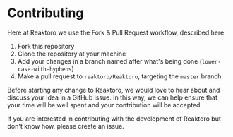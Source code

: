 Contributing
============

Here at Reaktoro we use the Fork & Pull Request workflow, described here:

1. Fork this repository
2. Clone the repository at your machine
3. Add your changes in a branch named after what's being done (`lower-case-with-hyphens`)
4. Make a pull request to `reaktoro/Reaktoro`, targeting the `master` branch

Before starting any change to Reaktoro, we would love to hear about and discuss your idea in a GitHub issue. In this way, we can help ensure that your time will be well spent and your contribution will be accepted.

If you are interested in contributing with the development of Reaktoro but don't know how, please create an issue.
